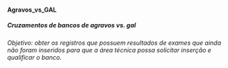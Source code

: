 <h4> Agravos_vs_GAL <h4>
<h5> Cruzamentos de bancos de agravos vs. gal <h3>
<h6> Objetivo: obter os registros que possuem resultados de exames que ainda não foram inseridos para que a área técnica possa solicitar inserção e qualificar o banco.<h6>
